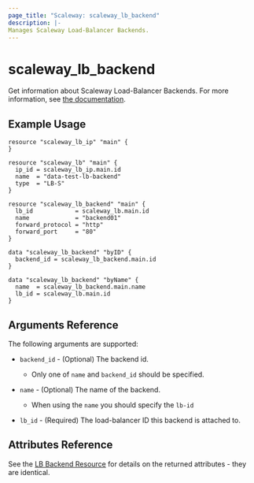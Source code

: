 ```yaml
---
page_title: "Scaleway: scaleway_lb_backend"
description: |-
Manages Scaleway Load-Balancer Backends.
---
```


# scaleway_lb_backend

Get information about Scaleway Load-Balancer Backends.
For more information, see [the documentation](https://developers.scaleway.com/en/products/lb/zoned_api/#backends-cbf4eb).

## Example Usage

```hcl
resource "scaleway_lb_ip" "main" {
}

resource "scaleway_lb" "main" {
  ip_id = scaleway_lb_ip.main.id
  name  = "data-test-lb-backend"
  type  = "LB-S"
}

resource "scaleway_lb_backend" "main" {
  lb_id            = scaleway_lb.main.id
  name             = "backend01"
  forward_protocol = "http"
  forward_port     = "80"
}

data "scaleway_lb_backend" "byID" {
  backend_id = scaleway_lb_backend.main.id
}

data "scaleway_lb_backend" "byName" {
  name  = scaleway_lb_backend.main.name
  lb_id = scaleway_lb.main.id
}
```

## Arguments Reference

The following arguments are supported:

- `backend_id` - (Optional) The backend id.
    - Only one of `name` and `backend_id` should be specified.

- `name` - (Optional) The name of the backend.
    - When using the `name` you should specify the `lb-id`

- `lb_id` - (Required) The load-balancer ID this backend is attached to.

## Attributes Reference

See the [LB Backend Resource](../resources/lb_backend.md) for details on the returned attributes - they are identical.